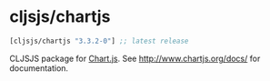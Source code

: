 # cljsjs/chartjs

[](dependency)
```clojure
[cljsjs/chartjs "3.3.2-0"] ;; latest release
```
[](/dependency)

CLJSJS package for [Chart.js](http://www.chartjs.org/). See http://www.chartjs.org/docs/ for documentation.
